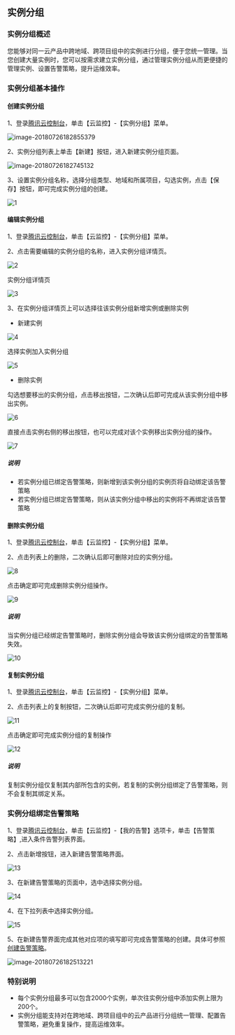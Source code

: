 ## 实例分组

### 实例分组概述

您能够对同一云产品中跨地域、跨项目组中的实例进行分组，便于您统一管理。当您创建大量实例时，您可以按需求建立实例分组，通过管理实例分组从而更便捷的管理实例、设置告警策略，提升运维效率。

### 实例分组基本操作

#### 创建实例分组

1、登录[腾讯云控制台](https://console.cloud.tencent.com/monitor/)，单击【云监控】-【实例分组】菜单。

![image-20180726182855379](https://ws4.sinaimg.cn/large/006tKfTcgy1ftnfx1d02dj30w20fgwfx.jpg)

2、实例分组列表上单击【新建】按钮，进入新建实例分组页面。

![image-20180726182745132](https://ws3.sinaimg.cn/large/006tKfTcgy1ftnfvtfc6yj31kw0q5td4.jpg)

3、设置实例分组名称，选择分组类型、地域和所属项目，勾选实例，点击【保存】按钮，即可完成实例分组的创建。

![1](https://ws1.sinaimg.cn/large/006tKfTcgy1ftnh2ued83j317y0min1p.jpg)

#### 编辑实例分组

1、登录[腾讯云控制台](https://console.cloud.tencent.com/monitor/)，单击【云监控】-【实例分组】菜单。

2、点击需要编辑的实例分组的名称，进入实例分组详情页。

![2](https://ws1.sinaimg.cn/large/006tKfTcgy1ftnh31ihc0j31kw0nqagy.jpg)

实例分组详情页

![3](https://ws3.sinaimg.cn/large/006tKfTcgy1ftnies0ccbj317m0h4q7p.jpg)

3、在实例分组详情页上可以选择往该实例分组新增实例或删除实例

- 新建实例

![4](https://ws1.sinaimg.cn/large/006tKfTcgy1ftnif8e1qrj31kw0nqtfn.jpg)

选择实例加入实例分组

![5](https://ws2.sinaimg.cn/large/006tKfTcgy1ftnif5qv1cj317i0jj435.jpg)

* 删除实例

勾选想要移出的实例分组，点击移出按钮，二次确认后即可完成从该实例分组中移出实例。

![6](https://ws4.sinaimg.cn/large/006tKfTcgy1ftnifob69qj317k0k8q95.jpg)

直接点击实例右侧的移出按钮，也可以完成对该个实例移出实例分组的操作。

![7](https://ws4.sinaimg.cn/large/006tKfTcgy1ftnifvc5zwj317y0kk0yz.jpg)

##### 说明

* 若实例分组已绑定告警策略，则新增到该实例分组的实例页将自动绑定该告警策略
* 若实例分组已绑定告警策略，则从该实例分组中移出的实例将不再绑定该告警策略

#### 删除实例分组

1、登录[腾讯云控制台](https://console.cloud.tencent.com/monitor/)，单击【云监控】-【实例分组】菜单。

2、点击列表上的删除，二次确认后即可删除对应的实例分组。

![8](https://ws4.sinaimg.cn/large/006tKfTcgy1ftnig0v73bj31kw0nqgsj.jpg)

点击确定即可完成删除实例分组操作。

![9](https://ws4.sinaimg.cn/large/006tKfTcgy1ftnig60d08j31kw0ppgr5.jpg)

##### 说明

当实例分组已经绑定告警策略时，删除实例分组会导致该实例分组绑定的告警策略失效。

![10](https://ws3.sinaimg.cn/large/006tKfTcgy1ftnigb98hjj31kw0qvjy3.jpg)

#### 复制实例分组

1、登录[腾讯云控制台](https://console.cloud.tencent.com/monitor/)，单击【云监控】-【实例分组】菜单。

2、点击列表上的复制按钮，二次确认后即可完成实例分组的复制。

![11](https://ws2.sinaimg.cn/large/006tKfTcgy1ftniggqxxwj31kw0nqn43.jpg)

点击确定即可完成实例分组的复制操作

![12](https://ws4.sinaimg.cn/large/006tKfTcgy1ftnigmdhwvj31kw0plaem.jpg)

##### 说明

复制实例分组仅复制其内部所包含的实例，若复制的实例分组绑定了告警策略，则不会复制其绑定关系。



### 实例分组绑定告警策略

1、登录[腾讯云控制台](https://console.cloud.tencent.com/monitor/)，单击【云监控】-【我的告警】选项卡，单击【告警策略】,进入条件告警列表界面。

2、点击新增按钮，进入新建告警策略界面。

![13](https://ws3.sinaimg.cn/large/006tKfTcgy1ftnigs1n9bj31kw0on12l.jpg)

3、在新建告警策略的页面中，选中选择实例分组。

![14](https://ws2.sinaimg.cn/large/006tKfTcgy1ftnigwpobaj31kw0onq9f.jpg)

4、在下拉列表中选择实例分组。

![15](https://ws4.sinaimg.cn/large/006tKfTcgy1ftnih2jwimj31kw0ndn3l.jpg)

5、在新建告警界面完成其他对应项的填写即可完成告警策略的创建。具体可参照[创建告警策略](https://cloud.tencent.com/document/product/248/6215)。

![image-20180726182513221](https://ws3.sinaimg.cn/large/006tKfTcgy1ftnft4lzn4j31kw0s8n38.jpg)

### 特别说明

- 每个实例分组最多可以包含2000个实例，单次往实例分组中添加实例上限为200个。
- 实例分组能支持对在跨地域、跨项目组中的云产品进行分组统一管理、配置告警策略，避免重复操作，提高运维效率。



























